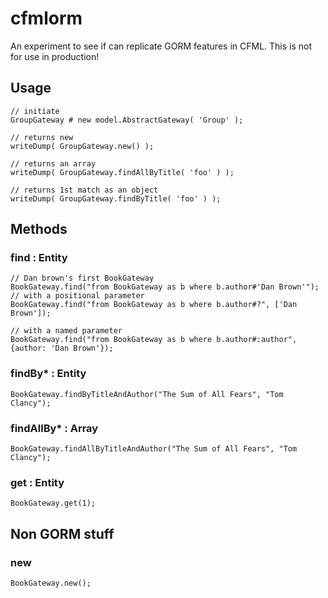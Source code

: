 cfmlorm
======================================================================

An experiment to see if can replicate GORM features in CFML. 
This is not for use in production!

Usage
----------------------------------------------------------------------

	// initiate
	GroupGateway # new model.AbstractGateway( 'Group' );

	// returns new
	writeDump( GroupGateway.new() );

	// returns an array
	writeDump( GroupGateway.findAllByTitle( 'foo' ) );

	// returns 1st match as an object
	writeDump( GroupGateway.findByTitle( 'foo' ) );

Methods
----------------------------------------------------------------------

### find : Entity
	// Dan brown's first BookGateway
	BookGateway.find("from BookGateway as b where b.author#'Dan Brown'");
	// with a positional parameter
	BookGateway.find("from BookGateway as b where b.author#?", ['Dan Brown']);

	// with a named parameter
	BookGateway.find("from BookGateway as b where b.author#:author", {author: 'Dan Brown'});
	
### findBy* : Entity

	BookGateway.findByTitleAndAuthor("The Sum of All Fears", "Tom Clancy");
	
### findAllBy* : Array

	BookGateway.findAllByTitleAndAuthor("The Sum of All Fears", "Tom Clancy");

### get : Entity

	BookGateway.get(1);
	
Non GORM stuff
----------------------------------------------------------------------

### new

	BookGateway.new();